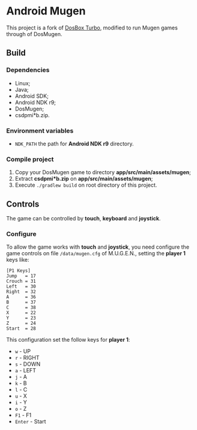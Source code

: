 # Android Mugen

This project is a fork of [DosBox Turbo](https://sites.google.com/site/dosboxturbo/), modified to run Mugen games through of DosMugen.

## Build

### Dependencies

- Linux;
- Java;
- Android SDK;
- Android NDK r9;
- DosMugen;
- csdpmi*b.zip.

### Environment variables

- `NDK_PATH` the path for **Android NDK r9** directory.

### Compile project

1. Copy your DosMugen game to directory **app/src/main/assets/mugen**;
2. Extract **csdpmi*b.zip** on **app/src/main/assets/mugen**;
3. Execute `./gradlew build` on root directory of this project.

## Controls

The game can be controlled by **touch**, **keyboard** and **joystick**.

### Configure

To allow the game works with **touch** and **joystick**, you need configure the game controls on file `/data/mugen.cfg` of M.U.G.E.N., setting the **player 1** keys like:

```
[P1 Keys]
Jump   = 17
Crouch = 31
Left   = 30
Right  = 32
A      = 36
B      = 37
C      = 38
X      = 22
Y      = 23
Z      = 24
Start  = 28
```

This configuration set the follow keys for **player 1**:

- `w` - UP
- `r` - RIGHT
- `s` - DOWN
- `a` - LEFT
- `j` - A
- `k` - B
- `l` - C
- `u` - X
- `i` - Y
- `o` - Z
- `F1` - F1
- `Enter` - Start

